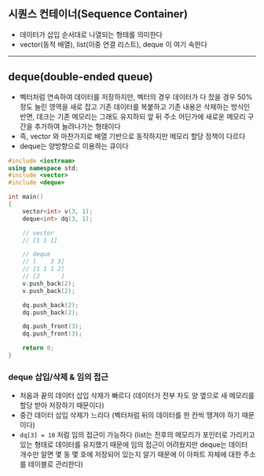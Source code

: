 ## 시퀀스 컨테이너(Sequence Container)
- 데이터가 삽입 순서대로 나열되는 형태를 의미한다
- vector(동적 배열), list(이중 연결 리스트), deque 이 여기 속한다

***


## deque(double-ended queue)
- 벡터처럼 연속하여 데이터를 저장하지만, 벡터의 경우 데이터가 다 찼을 경우 50% 정도 늘린 영역을 새로 잡고 기존 데이터를 복붙하고 기존 내용은 삭제하는 방식인 반면, 데크는 기존 메모리는 그래도 유지하되 앞 뒤 주소 어딘가에 새로운 메모리 구간을 추가하여 늘려나가는 형태이다
- 즉, vector 와 마찬가지로 배열 기반으로 동작하지만 메모리 할당 정책이 다르다
- deque는 양방향으로 이용하는 큐이다

```cpp
#include <iostream>
using namespace std;
#include <vector>
#include <deque>

int main()
{
    vector<int> v(3, 1);
    deque<int> dq(3, 1);

    // vector
    // [1 1 1]

    // deque
    // [    3 3]
    // [1 1 1 2]
    // [2      ]
    v.push_back(2);
    v.push_back(2);

    dq.push_back(2);
    dq.push_back(2);

    dq.push_front(3);
    dq.push_front(3);

    return 0;
}
```


### deque 삽입/삭제 & 임의 접근
- 처음과 끝의 데이터 삽입 삭제가 빠르다 (데이터가 전부 차도 양 옆으로 새 메모리를 할당 받아 저장하기 때문이다)
- 중간 데이터 삽입 삭제가 느리다 (벡터처럼 뒤의 데이터를 한 칸씩 땡겨야 하기 때문이다)
- `dq[3] = 10` 처럼 임의 접근이 가능하다 (list는 전후의 메모리가 포인터로 가리키고 있는 형태로 데이터를 유지했기 때문에 임의 접근이 어려웠지만 deque는 데이터 개수만 알면 몇 동 몇 호에 저장되어 있는지 알기 때문에 이 아파트 자체에 대한 주소를 테이블로 관리한다)